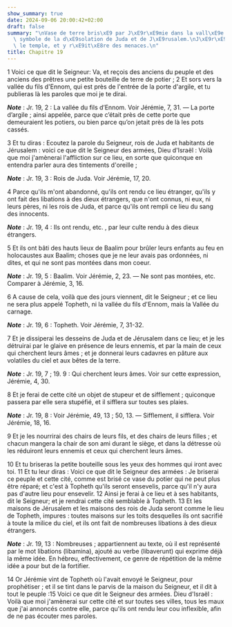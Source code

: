 ```yaml
---
show_summary: true
date: 2024-09-06 20:00:42+02:00
draft: false
summary: "\nVase de terre bris\xE9 par J\xE9r\xE9mie dans la vall\xE9e de Topheth,\
  \ symbole de la d\xE9solation de Juda et de J\xE9rusalem.\nJ\xE9r\xE9mie parle dans\
  \ le temple, et y r\xE9it\xE8re des menaces.\n"
title: Chapitre 19
---
```





1 Voici ce que dit le Seigneur: Va, et reçois des anciens du peuple et des anciens des prêtres une petite bouteille de terre de potier ; 2 Et sors vers la vallée du fils d'Ennom, qui est près de l'entrée de la porte d'argile, et tu publieras là les paroles que moi je te dirai.

***Note*** :  Jr. 19, 2 : La vallée du fils d’Ennom. Voir Jérémie, 7, 31. ― La porte d’argile ; ainsi appelée, parce que c’était près de cette porte que demeuraient les potiers, ou bien parce qu’on jetait près de là les pots cassés.


3 Et tu diras : Ecoutez la parole du Seigneur, rois de Juda et habitants de Jérusalem : voici ce que dit le Seigneur des armées, Dieu d'Israël : Voilà que moi j'amènerai l'affliction sur ce lieu, en sorte que quiconque en entendra parler aura des tintements d'oreille ;

***Note*** :  Jr. 19, 3 : Rois de Juda. Voir Jérémie, 17, 20.

4 Parce qu'ils m'ont abandonné, qu'ils ont rendu ce lieu étranger, qu'ils y ont fait des libations à des dieux étrangers, que n'ont connus, ni eux, ni leurs pères, ni les rois de Juda, et parce qu'ils ont rempli ce lieu du sang des innocents.

***Note*** :  Jr. 19, 4 : Ils ont rendu, etc. , par leur culte rendu à des dieux étrangers.

5 Et ils ont bâti des hauts lieux de Baalim pour brûler leurs enfants au feu en holocaustes aux Baalim; choses que je ne leur avais pas ordonnées, ni dites, et qui ne sont pas montées dans mon coeur.

***Note*** :  Jr. 19, 5 : Baalim. Voir Jérémie, 2, 23. ― Ne sont pas montées, etc. Comparer à Jérémie, 3, 16.


6 A cause de cela, voilà que des jours viennent, dit le Seigneur ; et ce lieu ne sera plus appelé Topheth, ni la vallée du fils d'Ennom, mais la Vallée du carnage.

***Note*** :  Jr. 19, 6 : Topheth. Voir Jérémie, 7, 31-32.

7 Et je dissiperai les desseins de Juda et de Jérusalem dans ce lieu; et je les détruirai par le glaive en présence de leurs ennemis, et par la main de ceux qui cherchent leurs âmes ; et je donnerai leurs cadavres en pâture aux volatiles du ciel et aux bêtes de la terre.

***Note*** :  Jr. 19, 7 ; 19. 9 : Qui cherchent leurs âmes. Voir sur cette expression, Jérémie, 4, 30.

8 Et je ferai de cette cité un objet de stupeur et de sifflement ; quiconque passera par elle sera stupéfié, et il sifflera sur toutes ses plaies.

***Note*** :  Jr. 19, 8 : Voir Jérémie, 49, 13 ; 50, 13. ― Sifflement, il sifflera. Voir Jérémie, 18, 16.

9 Et je les nourrirai des chairs de leurs fils, et des chairs de leurs filles ; et chacun mangera la chair de son ami durant le siège, et dans la détresse où les réduiront leurs ennemis et ceux qui cherchent leurs âmes.


10 Et tu briseras la petite bouteille sous les yeux des hommes qui iront avec toi. 11 Et tu leur diras : Voici ce que dit le Seigneur des armées : Je briserai ce peuple et cette cité, comme est brisé ce vase du potier qui ne peut plus être réparé; et c'est à Topheth qu'ils seront ensevelis, parce qu'il n'y aura pas d'autre lieu pour ensevelir. 12 Ainsi je ferai à ce lieu et à ses habitants, dit le Seigneur; et je rendrai cette cité semblable à Topheth. 13 Et les maisons de Jérusalem et les maisons des rois de Juda seront comme le lieu de Topheth, impures : toutes maisons sur les toits desquelles ils ont sacrifié à toute la milice du ciel, et ils ont fait de nombreuses libations à des dieux étrangers.

***Note*** :  Jr. 19, 13 : Nombreuses ; appartiennent au texte, où il est représenté par le mot libations (libamina), ajouté au verbe (libaverunt) qui exprime déjà la même idée. En hébreu, effectivement, ce genre de répétition de la même idée a pour but de la fortifier.


14 Or Jérémie vint de Topheth où l'avait envoyé le Seigneur, pour prophétiser ; et il se tint dans le parvis de la maison du Seigneur, et il dit à tout le peuple :15 Voici ce que dit le Seigneur des armées. Dieu d'Israël : Voilà que moi j'amènerai sur cette cité et sur toutes ses villes, tous les maux que j'ai annoncés contre elle, parce qu'ils ont rendu leur cou inflexible, afin de ne pas écouter mes paroles.

